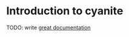 # Introduction to cyanite

TODO: write [great documentation](http://jacobian.org/writing/great-documentation/what-to-write/)
